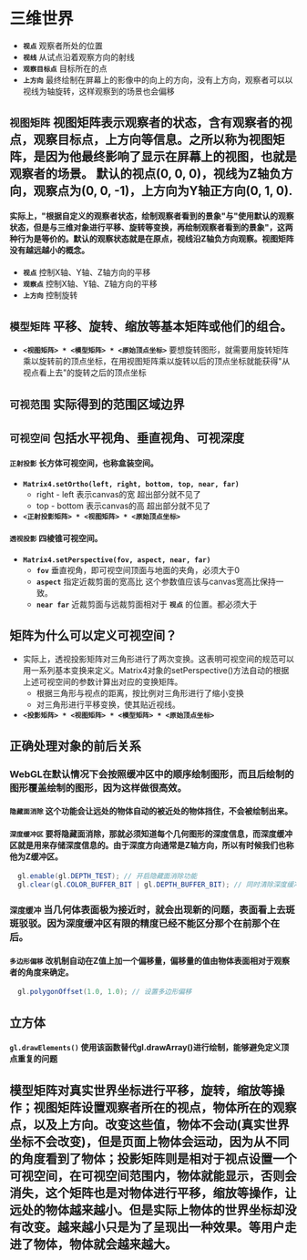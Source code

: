 # 三维世界
* __`视点`__ 观察者所处的位置
* __`视线`__ 从试点沿着观察方向的射线
* __`观察目标点`__ 目标所在的点
* __`上方向`__ 最终绘制在屏幕上的影像中的向上的方向，没有上方向，观察者可以以视线为轴旋转，这样观察到的场景也会偏移
## __`视图矩阵`__ 视图矩阵表示观察者的状态，含有观察者的视点，观察目标点，上方向等信息。之所以称为视图矩阵，是因为他最终影响了显示在屏幕上的视图，也就是观察者的场景。 默认的视点(0, 0, 0)，视线为Z轴负方向，观察点为(0, 0, -1)，上方向为Y轴正方向(0, 1, 0).
#### 实际上，"根据自定义的观察者状态，绘制观察者看到的景象"与"使用默认的观察状态，但是与三维对象进行平移、旋转等变换，再绘制观察者看到的景象"，这两种行为是等价的。默认的观察状态就是在原点，视线沿Z轴负方向观察。视图矩阵没有越远越小的概念。
* __`视点`__ 控制X轴、Y轴、Z轴方向的平移
* __`观察点`__ 控制X轴、Y轴、Z轴方向的平移
* __`上方向`__ 控制旋转
## __`模型矩阵`__ 平移、旋转、缩放等基本矩阵或他们的组合。
* __`<视图矩阵> * <模型矩阵> * <原始顶点坐标>`__ 要想旋转图形，就需要用旋转矩阵乘以旋转前的顶点坐标，在用视图矩阵乘以旋转以后的顶点坐标就能获得"从视点看上去"的旋转之后的顶点坐标
## __`可视范围`__ 实际得到的范围区域边界
## __`可视空间`__ 包括水平视角、垂直视角、可视深度
#### __`正射投影`__ 长方体可视空间，也称盒装空间。
* __`Matrix4.setOrtho(left, right, bottom, top, near, far)`__
  * right - left 表示canvas的宽 超出部分就不见了
  * top - bottom 表示canvas的高 超出部分就不见了
* __`<正射投影矩阵> * <视图矩阵> * <原始顶点坐标>`__
#### __`透视投影`__ 四棱锥可视空间。
* __`Matrix4.setPerspective(fov, aspect, near, far)`__
  * __`fov`__ 垂直视角，即可视空间顶面与地面的夹角，必须大于0
  * __`aspect`__ 指定近裁剪面的宽高比 这个参数值应该与canvas宽高比保持一致。
  * __`near far`__ 近裁剪面与远裁剪面相对于 __`视点`__ 的位置。都必须大于
## 矩阵为什么可以定义可视空间？
* 实际上，透视投影矩阵对三角形进行了两次变换。这表明可视空间的规范可以用一系列基本变换来定义。Matrix4对象的setPerspective()方法自动的根据上述可视空间的参数计算出对应的变换矩阵。
  * 根据三角形与视点的距离，按比例对三角形进行了缩小变换
  * 对三角形进行平移变换，使其贴近视线。
* __`<投影矩阵> * <视图矩阵> * <模型矩阵> * <原始顶点坐标>`__
## 正确处理对象的前后关系
### WebGL在默认情况下会按照缓冲区中的顺序绘制图形，而且后绘制的图形覆盖绘制的图形，因为这样做很高效。
#### __`隐藏面消除`__ 这个功能会让远处的物体自动的被近处的物体挡住，不会被绘制出来。
#### __`深度缓冲区`__ 要将隐藏面消除，那就必须知道每个几何图形的深度信息，而深度缓冲区就是用来存储深度信息的。由于深度方向通常是Z轴方向，所以有时候我们也称他为Z缓冲区。
```GLSL ES
  gl.enable(gl.DEPTH_TEST); // 开启隐藏面消除功能
  gl.clear(gl.COLOR_BUFFER_BIT | gl.DEPTH_BUFFER_BIT); // 同时清除深度缓冲区和颜色缓冲区
```
### __`深度缓冲`__ 当几何体表面极为接近时，就会出现新的问题，表面看上去斑斑驳驳。因为深度缓冲区有限的精度已经不能区分那个在前那个在后。
#### __`多边形偏移`__ 改机制自动在Z值上加一个偏移量，偏移量的值由物体表面相对于观察者的角度来确定。
```GLSL ES
  gl.polygonOffset(1.0, 1.0); // 设置多边形偏移
```
## 立方体
#### __`gl.drawElements()`__ 使用该函数替代gl.drawArray()进行绘制，能够避免定义顶点重复的问题

## 模型矩阵对真实世界坐标进行平移，旋转，缩放等操作；视图矩阵设置观察者所在的视点，物体所在的观察点，以及上方向。改变这些值，物体不会动(真实世界坐标不会改变)，但是页面上物体会运动，因为从不同的角度看到了物体；投影矩阵则是相对于视点设置一个可视空间，在可视空间范围内，物体就能显示，否则会消失，这个矩阵也是对物体进行平移，缩放等操作，让远处的物体越来越小。但是实际上物体的世界坐标却没有改变。越来越小只是为了呈现出一种效果。等用户走进了物体，物体就会越来越大。